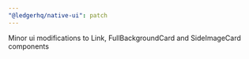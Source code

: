 ```yaml
---
"@ledgerhq/native-ui": patch
---
```


Minor ui modifications to Link, FullBackgroundCard and SideImageCard components
